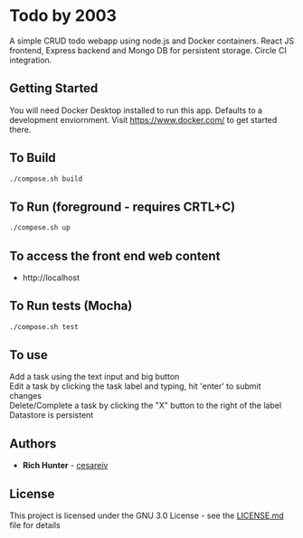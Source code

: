 # Todo by 2003
A simple CRUD todo webapp using node.js and Docker containers. React JS frontend, Express backend and Mongo DB for persistent storage. Circle CI integration.

## Getting Started
You will need Docker Desktop installed to run this app. Defaults to a development enviornment. Visit https://www.docker.com/ to get started there.

## To Build
```bash
./compose.sh build
```

## To Run (foreground - requires CRTL+C)
```bash
./compose.sh up
```

## To access the front end web content
* http://localhost

## To Run tests (Mocha)
```bash
./compose.sh test
```

## To use
Add a task using the text input and big button
<br>Edit a task by clicking the task label and typing, hit 'enter' to submit changes
<br>Delete/Complete a task by clicking the "X" button to the right of the label
<br>Datastore is persistent

## Authors

* **Rich Hunter** - [cesareiv](https://github.com/cesareiv)

## License

This project is licensed under the GNU 3.0 License - see the [LICENSE.md](LICENSE.md) file for details

